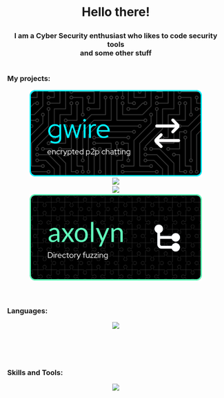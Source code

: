 # **<p align="center">Hello there!</p>**
<h3 align="center">I am a Cyber Security enthusiast who likes to code security tools <br> and some other stuff</h3>

<!--
#
<h3 align="left">Skills and languages:</h3>
<p align="center">
  <a href="https://skillicons.dev">
    <img src="https://skillicons.dev/icons?i=golang,python,html,css,js,vscode,vim,git,github,linux,docker&perline=5" />
  </a>
</p>
-->

#
<!--
<h3>Stats:</h3>


<p align="center">
  <a href="https://github.com/adzsx">
    <img width="500px" src="https://github-readme-stats.vercel.app/api?username=adzsx&show_icons=true&theme=transparent&hide_border=true"/>
  </a>

  <a href="https://github.com/adzsx">
    <img width="250px" src="https://github-readme-stats.vercel.app/api/top-langs/?username=adzsx&langs_count=5&hide_border=true&theme=transparent" />
  </a>
  
  <a href="https://github.com/adzsx">
    <img width="750px" src="http://github-profile-summary-cards.vercel.app/api/cards/profile-details?username=adzsx&theme=transparent" />
  </a>
  
</p>
-->

<h3 align="left">My projects:</h3>

<p align="center">
  <a href="https://github.com/adzsx/gwire">
    <img src="https://github.com/adzsx/gwire/blob/main/assets/gwire-banner.png" height="200px">
  </a>
<br>
  <a href="https://github.com/adzsx/xcrack">
    <img src="https://github.com/adzsx/XCrack/blob/main/assets/xcrack-banner.png" height="200px">
  </a>
<br>
  <a href="https://github.com/adzsx/WebDuck">
    <img src="https://github.com/adzsx/WebDuck/blob/main/webDuck-header.png" height="200px">
  </a>
<br>
  <a href="https://github.com/adzsx/axolyn">
    <img src="https://github.com/adzsx/axolyn/blob/main/assets/axolyn-banner.png" height="200px">
  </a>

<br>
<br>
<br>
  
</p>
<h3 align="left">Languages:</h3>
<p align="center">
  <a href="https://skillicons.dev">
    <img src="https://skillicons.dev/icons?i=golang,python,js,html,css,bash,powershell" />
  </a>
</p>
<br>
<br>
<br>


<h3 align="left">Skills and Tools:</h3>
<p align="center">
  <a href="https://skillicons.dev">
    <img src="https://skillicons.dev/icons?i=linux,windows,apple,git,docker,fediverse,vim,vscodium,obsidian&perline=3" />
  </a>
</p>
